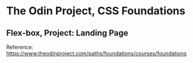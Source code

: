 # The Odin Project, CSS Foundations

## Flex-box, Project: Landing Page

Reference: https://www.theodinproject.com/paths/foundations/courses/foundations
